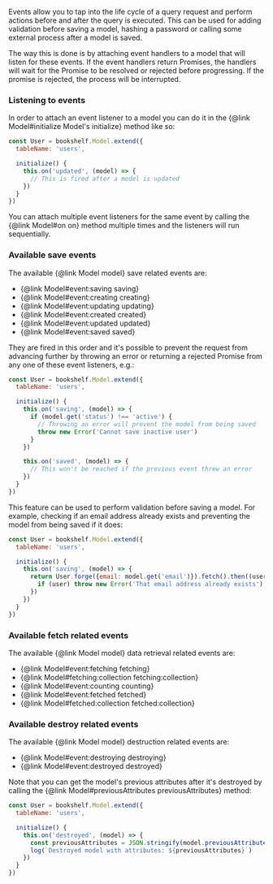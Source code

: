 Events allow you to tap into the life cycle of a query request and perform actions before and after the query is
executed. This can be used for adding validation before saving a model, hashing a password or calling some external
process after a model is saved.

The way this is done is by attaching event handlers to a model that will listen for these events. If the event
handlers return Promises, the handlers will wait for the Promise to be resolved or rejected before progressing. If
the promise is rejected, the process will be interrupted.

### Listening to events

In order to attach an event listener to a model you can do it in the {@link Model#initialize Model's initialize}
method like so:

```js
const User = bookshelf.Model.extend({
  tableName: 'users',

  initialize() {
    this.on('updated', (model) => {
      // This is fired after a model is updated
    })
  }
})
```

You can attach multiple event listeners for the same event by calling the {@link Model#on on} method multiple times
and the listeners will run sequentially.

### Available save events

The available {@link Model model} save related events are:

- {@link Model#event:saving saving}
- {@link Model#event:creating creating}
- {@link Model#event:updating updating}
- {@link Model#event:created created}
- {@link Model#event:updated updated}
- {@link Model#event:saved saved}

They are fired in this order and it's possible to prevent the request from advancing further by throwing an error or
returning a rejected Promise from any one of these event listeners, e.g.:

```js
const User = bookshelf.Model.extend({
  tableName: 'users',

  initialize() {
    this.on('saving', (model) => {
      if (model.get('status') !== 'active') {
        // Throwing an error will prevent the model from being saved
        throw new Error('Cannot save inactive user')
      }
    })

    this.on('saved', (model) => {
      // This won't be reached if the previous event threw an error
    })
  }
})
```

This feature can be used to perform validation before saving a model. For example, checking if an email address
already exists and preventing the model from being saved if it does:

```js
const User = bookshelf.Model.extend({
  tableName: 'users',

  initialize() {
    this.on('saving', (model) => {
      return User.forge({email: model.get('email')}).fetch().then((user) => {
        if (user) throw new Error('That email address already exists')
      })
    })
  }
})
```

### Available fetch related events

The available {@link Model model} data retrieval related events are:

- {@link Model#event:fetching fetching}
- {@link Model#fetching:collection fetching:collection}
- {@link Model#event:counting counting}
- {@link Model#event:fetched fetched}
- {@link Model#fetched:collection fetched:collection}

### Available destroy related events

The available {@link Model model} destruction related events are:

- {@link Model#event:destroying destroying}
- {@link Model#event:destroyed destroyed}

Note that you can get the model's previous attributes after it's destroyed by calling the
{@link Model#previousAttributes previousAttributes} method:

```js
const User = bookshelf.Model.extend({
  tableName: 'users',

  initialize() {
    this.on('destroyed', (model) => {
      const previousAttributes = JSON.stringify(model.previousAttributes())
      log(`Destroyed model with attributes: ${previousAttributes}`)
    })
  }
})
```
